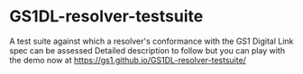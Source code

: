 # GS1DL-resolver-testsuite
 A test suite against which a resolver's conformance with the GS1 Digital Link spec can be assessed
 Detailed description to follow but you can play with the demo now at https://gs1.github.io/GS1DL-resolver-testsuite/
